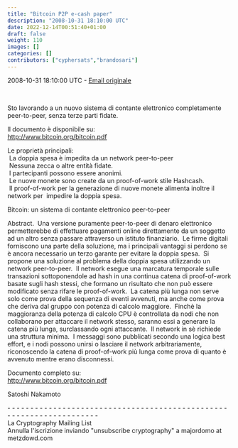 ```yaml
---
title: "Bitcoin P2P e-cash paper"
description: "2008-10-31 18:10:00 UTC"
date: 2022-12-14T00:51:40+01:00
draft: false
weight: 110
images: []
categories: []
contributors: ["cyphersats","brandosari"]
---
```


2008-10-31 18:10:00 UTC - [Email originale](https://www.metzdowd.com/pipermail/cryptography/2008-October/014810.html)

<br>

Sto lavorando a un nuovo sistema di contante elettronico completamente<br>
peer-to-peer, senza terze parti fidate.

Il documento è disponibile su:<br>
<http://www.bitcoin.org/bitcoin.pdf>

Le proprietà principali:<br>
 &nbsp;La doppia spesa è impedita da un network peer-to-peer<br>
 &nbsp;Nessuna zecca o altre entità fidate.<br>
 &nbsp;I partecipanti possono essere anonimi.<br>
 &nbsp;Le nuove monete sono create da un proof-of-work stile Hashcash.<br>
 &nbsp;Il proof-of-work per la generazione di nuove monete alimenta inoltre il network per &nbsp;impedire la doppia spesa.

Bitcoin: un sistema di contante elettronico peer-to-peer

Abstract. &nbsp;Una versione puramente peer-to-peer di denaro elettronico
permetterebbe di effettuare pagamenti online direttamente da un
soggetto ad un altro senza passare attraverso un istituto finanziario. &nbsp;Le
firme digitali forniscono una parte della soluzione, ma i principali vantaggi
si perdono se è ancora necessario un terzo garante per evitare la
doppia spesa. &nbsp;Si propone una soluzione al problema della doppia spesa utilizzando
un network peer-to-peer. &nbsp;Il network esegue una marcatura temporale sulle
transazioni sottoponendole ad hash in una continua catena di proof-of-work
basate sugli hash stessi, che formano un risultato che non può essere
modificato senza rifare le proof-of-work. &nbsp;La catena più lunga
non serve solo come prova della sequenza di eventi avvenuti,
ma anche come prova che deriva dal gruppo con potenza di calcolo maggiore. &nbsp;Finchè la maggioranza 
della potenza di calcolo CPU è controllata da
nodi che non collaborano per attaccare il network stesso, saranno essi a
generare la catena più lunga, surclassando ogni attaccante. &nbsp;Il network in sè richiede
una struttura minima. &nbsp;I messaggi sono pubblicati
secondo una logica best effort, e i nodi possono unirsi o lasciare il
network arbitrariamente, riconoscendo la catena di proof-of-work più lunga
come prova di quanto è avvenuto mentre erano disconnessi.

Documento completo su:<br>
<http://www.bitcoin.org/bitcoin.pdf>

Satoshi Nakamoto

\- \- \- \- \- \- \- \- \- \- \- \- \- \- \- \- \- \- \- \- \- \- \- \- \- \- \- \- \- \- \- \- \- \- \- \- \- \- \- \- \- \- \- \- \- \- \- \- \- \- \- \- \- \- \- \- \- \- \- \- \- \- \- \- \- \- \- \-<br>
La Cryptography Mailing List<br>
Annulla l'iscrizione inviando "unsubscribe cryptography" a majordomo at metzdowd.com
